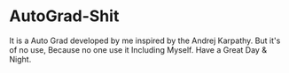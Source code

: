 # AutoGrad-Shit
It is a Auto Grad developed by me inspired by the Andrej Karpathy. But it's of no use, Because no one use it Including Myself. 
Have a Great Day & Night.
